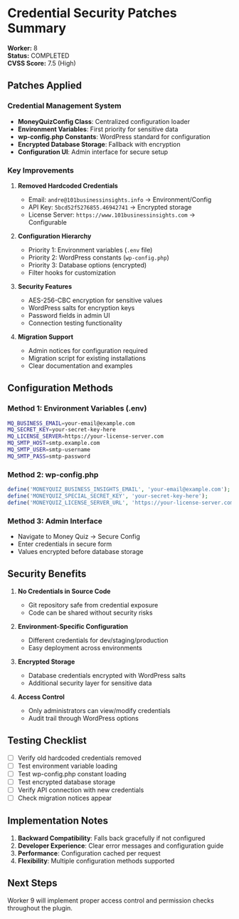 # Credential Security Patches Summary
**Worker:** 8  
**Status:** COMPLETED  
**CVSS Score:** 7.5 (High)

## Patches Applied

### Credential Management System
- **MoneyQuizConfig Class**: Centralized configuration loader
- **Environment Variables**: First priority for sensitive data
- **wp-config.php Constants**: WordPress standard for configuration
- **Encrypted Database Storage**: Fallback with encryption
- **Configuration UI**: Admin interface for secure setup

### Key Improvements

1. **Removed Hardcoded Credentials**
   - Email: `andre@101businessinsights.info` → Environment/Config
   - API Key: `5bcd52f5276855.46942741` → Encrypted storage
   - License Server: `https://www.101businessinsights.com` → Configurable

2. **Configuration Hierarchy**
   - Priority 1: Environment variables (`.env` file)
   - Priority 2: WordPress constants (`wp-config.php`)
   - Priority 3: Database options (encrypted)
   - Filter hooks for customization

3. **Security Features**
   - AES-256-CBC encryption for sensitive values
   - WordPress salts for encryption keys
   - Password fields in admin UI
   - Connection testing functionality

4. **Migration Support**
   - Admin notices for configuration required
   - Migration script for existing installations
   - Clear documentation and examples

## Configuration Methods

### Method 1: Environment Variables (.env)
```bash
MQ_BUSINESS_EMAIL=your-email@example.com
MQ_SECRET_KEY=your-secret-key-here
MQ_LICENSE_SERVER=https://your-license-server.com
MQ_SMTP_HOST=smtp.example.com
MQ_SMTP_USER=smtp-username
MQ_SMTP_PASS=smtp-password
```

### Method 2: wp-config.php
```php
define('MONEYQUIZ_BUSINESS_INSIGHTS_EMAIL', 'your-email@example.com');
define('MONEYQUIZ_SPECIAL_SECRET_KEY', 'your-secret-key-here');
define('MONEYQUIZ_LICENSE_SERVER_URL', 'https://your-license-server.com');
```

### Method 3: Admin Interface
- Navigate to Money Quiz → Secure Config
- Enter credentials in secure form
- Values encrypted before database storage

## Security Benefits

1. **No Credentials in Source Code**
   - Git repository safe from credential exposure
   - Code can be shared without security risks

2. **Environment-Specific Configuration**
   - Different credentials for dev/staging/production
   - Easy deployment across environments

3. **Encrypted Storage**
   - Database credentials encrypted with WordPress salts
   - Additional security layer for sensitive data

4. **Access Control**
   - Only administrators can view/modify credentials
   - Audit trail through WordPress options

## Testing Checklist

- [ ] Verify old hardcoded credentials removed
- [ ] Test environment variable loading
- [ ] Test wp-config.php constant loading
- [ ] Test encrypted database storage
- [ ] Verify API connection with new credentials
- [ ] Check migration notices appear

## Implementation Notes

1. **Backward Compatibility**: Falls back gracefully if not configured
2. **Developer Experience**: Clear error messages and configuration guide
3. **Performance**: Configuration cached per request
4. **Flexibility**: Multiple configuration methods supported

## Next Steps

Worker 9 will implement proper access control and permission checks throughout the plugin.
